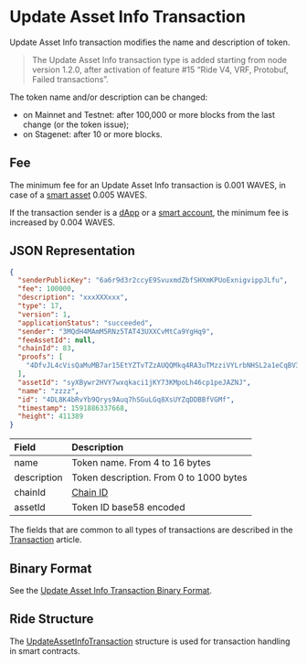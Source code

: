 # Update Asset Info Transaction

Update Asset Info transaction modifies the name and description of token.

> The Update Asset Info transaction type is added starting from node version 1.2.0, after activation of feature #15 “Ride V4, VRF, Protobuf, Failed transactions”.

The token name and/or description can be changed:
* on Mainnet and Testnet: after 100,000 or more blocks from the last change (or the token issue);
* on Stagenet: after 10 or more blocks.

## Fee

The minimum fee for an Update Asset Info transaction is 0.001 WAVES, in case of a [smart asset](/en/blockchain/token/smart-asset) 0.005 WAVES.

If the transaction sender is a [dApp](/en/blockchain/account/dapp) or a [smart account](/en/blockchain/account/smart-account), the minimum fee is increased by 0.004 WAVES.

## JSON Representation

```json
{
  "senderPublicKey": "6a6r9d3r2ccyE9SvuxmdZbfSHXmKPUoExnigvippJLfu",
  "fee": 100000,
  "description": "xxxXXXxxx",
  "type": 17,
  "version": 1,
  "applicationStatus": "succeeded",
  "sender": "3MQdH4MAmM5RNz5TAT43UXXCvMtCa9YgHq9",
  "feeAssetId": null,
  "chainId": 83,
  "proofs": [
    "4DfvJL4cVisQaMuMB7ar15EtYZTvTZzAUQQMkq4RA3uTMzziVYLrbNHSL2a1eCqBV3YQb7dddXdjywETXHuu65ij"
  ],
  "assetId": "syXBywr2HVY7wxqkaci1jKY73KMpoLh46cp1peJAZNJ",
  "name": "zzzz",
  "id": "4DL8K4bRvYb9Qrys9Auq7hSGuLGq8XsUYZqDDBBfVGMf",
  "timestamp": 1591886337668,
  "height": 411389
}
```

| Field | Description |
| :--- | :--- |
| name | Token name. From 4 to 16 bytes |
| description | Token description. From 0 to 1000 bytes |
| chainId | [Chain ID](/en/blockchain/blockchain-network/#chain-id) |
| assetId | Token ID base58 encoded |

The fields that are common to all types of transactions are described in the [Transaction](/en/blockchain/transaction/#json-representation) article.

## Binary Format

See the [Update Asset Info Transaction Binary Format](/en/blockchain/binary-format/transaction-binary-format/update-asset-info-transaction-binary-format).

## Ride Structure

The [UpdateAssetInfoTransaction](/en/ride/structures/transaction-structures/update-asset-info-transaction) structure is used for transaction handling in smart contracts.
